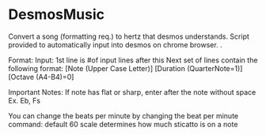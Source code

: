 # DesmosMusic
Convert a song (formatting req.) to hertz that desmos understands. Script provided to automatically input into desmos on chrome browser. . 


Format:
 Input:
 1st line is #of input lines after this
 Next set of lines contain the following format:
 [Note (Upper Case Letter)] [Duration (QuarterNote=1)] [Octave (A4-B4)=0]

 Important Notes: If note has flat or sharp, enter after the note without space
    Ex. Eb, Fs

 You can change the beats per minute by changing the beat per minute command: default 60
scale determines how much sticatto is on a note
